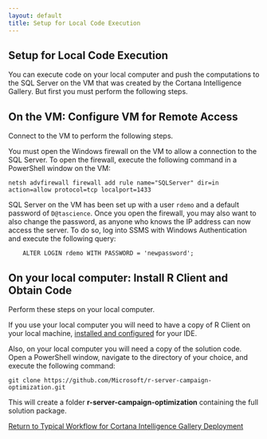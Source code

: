 ```yaml
---
layout: default
title: Setup for Local Code Execution
---
```

## Setup for Local Code Execution

You can execute code on your local computer and push the computations to the SQL Server on the VM  that was created by the Cortana Intelligence Gallery. But first you must perform the following steps. 

## On the VM: Configure VM for Remote Access

Connect to the VM to perform the following steps.

You must open the Windows firewall on the VM to allow a connection to the SQL Server. To open the firewall, execute the following command in a PowerShell window on the VM:

    netsh advfirewall firewall add rule name="SQLServer" dir=in action=allow protocol=tcp localport=1433 

SQL Server on the VM has been set up with a user `rdemo` and a default password of `D@tascience`.  Once you open the firewall, you may also want to also change the password, as anyone who knows the IP address can now access the server.  To do so, log into SSMS with Windows Authentication and execute the following query:
    
        ALTER LOGIN rdemo WITH PASSWORD = 'newpassword';  
       
## On your local computer:  Install R Client and Obtain Code

Perform these steps on your local computer.

If you use your local computer you will need to have a copy of R Client on your local machine, <a href="rstudio.html"> installed and configured</a> for your IDE.  

Also, on your local computer you will need a copy of the solution code.  Open a PowerShell window, navigate to the directory of your choice, and execute the following command:  

    git clone https://github.com/Microsoft/r-server-campaign-optimization.git

This will create a folder **r-server-campaign-optimization** containing the full solution package.

<a href="CIG_Workflow.html#step2">Return to Typical Workflow for Cortana Intelligence Gallery Deployment<a>